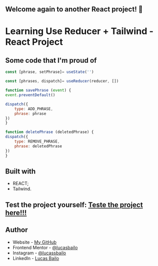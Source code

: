 ## Welcome again to another React project! 👋

# Learning Use Reducer + Tailwind - React Project

## Some code that I'm proud of
```js
const [phrase, setPhrase]= useState('')

const [phrases, dispatch]= useReducer(reducer, [])

function savePhrase (event) {
event.preventDefault()

dispatch({
    type: ADD_PHRASE,
    phrase: phrase
})
}

function deletePhrase (deletedPhrase) {
dispatch({
    type: REMOVE_PHRASE,
    phrase: deletedPhrase
})
}
```

## Built with

- REACT;
- Tailwind.

## Test the project yourself: [Teste the project here!!!](#)

## Author

- Website - [My GitHub](https://github.com/lucasbailo)
- Frontend Mentor - [@lucasbailo](https://www.frontendmentor.io/profile/lucasbailo)
- Instagram - [@lucassbailo](https://www.instagram.com/lucassbailo/)
- LinkedIn - [Lucas Bailo](https://www.linkedin.com/in/lcsbailo)